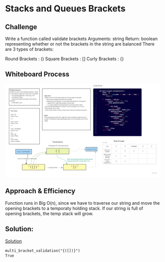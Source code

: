 # Stacks and Queues Brackets 

## Challenge
Write a function called validate brackets
Arguments: string
Return: boolean
representing whether or not the brackets in the string are balanced
There are 3 types of brackets:

Round Brackets : ()
Square Brackets : []
Curly Brackets : {}

## Whiteboard Process 
![whiteboard](brackets.jpg)
## Approach & Efficiency
Function runs in Big O(n), since we have to traverse our string and move the opening brackets to a temporaty holding stack. If our string is full of opening brackets, the temp stack will grow. 
## Solution:

[Solution](https://github.com/mramirez92/data-structures-and-algorithms/blob/main/python/code_challenges/stack_queue_brackets.py)
```
multi_bracket_validation("{([])}")
True
```

